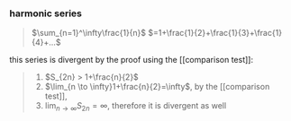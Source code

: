 ### harmonic series
>$\sum_{n=1}^\infty\frac{1}{n}$
>$=1+\frac{1}{2}+\frac{1}{3}+\frac{1}{4}+...$

this series is divergent by the proof using the [[comparison test]]:
>1. $S_{2n} > 1+\frac{n}{2}$
>2. $\lim_{n \to \infty}1+\frac{n}{2}=\infty$, by the [[comparison test]], 
>3. $\lim_{n \to \infty}S_{2n}=\infty$, therefore it is divergent as well